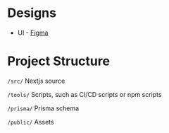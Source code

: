 # Designs

- UI - [Figma](https://www.figma.com/file/ACL6YK2Hmdjq4jGk7hH07g/Twitzy?type=design)

# Project Structure

`/src/` Nextjs source

`/tools/` Scripts, such as CI/CD scripts or npm scripts

`/prisma/` Prisma schema

`/public/` Assets
